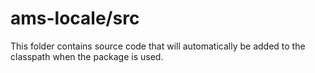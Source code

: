 # ams-locale/src

This folder contains source code that will automatically be added to the classpath when
the package is used.
